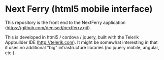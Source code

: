 Next Ferry (html5 mobile interface)
=================

This repository is the front end to the NextFerry application (https://github.com/denised/nextferry.git).

This is developed in html5 / cordova / jquery, built with the Telerik Appbuilder IDE (http://telerik.com).
It might be somewhat interesting in that it uses no additional "big" infrastructure libraries (no jquery mobile, angular, etc.).
